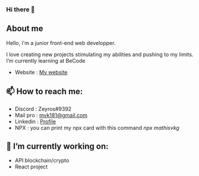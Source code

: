 ### Hi there 👋

## About me
Hello, i'm a junior front-end web developper.

I love creating new projects stimulating my abilities and pushing to my limits.
I’m currently learning at BeCode
<br>
- Website : <a href="https://mathisvkg.github.io/Portfolio/" target="_blank">My website</a>

## 📫 How to reach me: 
- Discord  : Zeyros#9392
- Mail pro : mvk181@gmail.com
- Linkedin : <a href="https://www.linkedin.com/in/mathis-vkg/" target="_blank">Profile</a>
- NPX : you can print my npx card with this command *npx mathisvkg*


## 🔭 I’m currently working on:
- API blockchain/crypto
- React project


<!--
**MathisVkg/MathisVkg** is a ✨ _special_ ✨ repository because its `README.md` (this file) appears on your GitHub profile.

Here are some ideas to get you started:

- 🔭 I’m currently working on ...
- 🌱 I’m currently learning ...
- 👯 I’m looking to collaborate on ...
- 🤔 I’m looking for help with ...
- 💬 Ask me about ...
- 📫 How to reach me: ...
- 😄 Pronouns: ...
- ⚡ Fun fact: ...
-->
